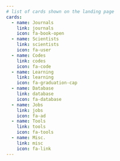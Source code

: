 ```yaml
---
# list of cards shown on the landing page
cards:
  - name: Journals
    link: journals
    icon: fa-book-open
  - name: Scientists
    link: scientists
    icon: fa-user
  - name: Codes
    link: codes
    icon: fa-code
  - name: Learning
    link: learning
    icon: fa-graduation-cap
  - name: Database
    link: database
    icon: fa-database
  - name: Jobs
    link: jobs
    icon: fa-ad
  - name: Tools
    link: tools
    icon: fa-tools
  - name: Misc.
    link: misc
    icon: fa-link
---
```

